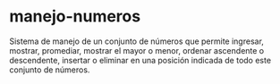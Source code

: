 # manejo-numeros
Sistema de manejo de un conjunto de números que permite ingresar, mostrar, promediar, mostrar el mayor o menor, ordenar ascendente o descendente, insertar o eliminar en una posición indicada de todo este conjunto de números.
